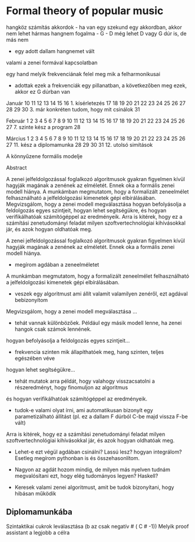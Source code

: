 # Formal theory of popular music

hangköz számítás
akkordok - ha van egy szekund egy akkordban, akkor nem lehet hármas
hangnem fogalma - G - D még lehet D vagy G dúr is, de más nem
   - egy adott dallam hangnemet vált

valami a zenei formával kapcsolatban

egy hand melyik frekvenciának felel meg
mik a felharmonikusai

 - adottak ezek a frekvenciák egy pillanatban, a következőben meg ezek, akkor ez G dúrban van


 Január
 10  11  12  13  14  15  16   1. kísérletezés
 17  18  19  20  21  22  23
 24  25  26  27  28  29  30   3. már konkréten tudom, hogy mit csinálok
 31

 Február
      1   2   3   4   5   6
 7   8   9   10  11  12  13
 14  15  16  17  18  19  20
 21  22  23  24  25  26  27   7. szinte kész a program
 28


 Március
      1   2   3   4   5   6
 7   8   9   10  11  12  13
 14  15  16  17  18  19  20
 21  22  23  24  25  26  27   11. kész a diplomamunka
 28  29  30  31               12. utolsó simítások

 A könnyűzene formális modelje    

 Abstract

 A zenei jelfeldolgozással foglalkozó algoritmusok gyakran figyelmen kívül hagyják magának a zenének az elméletét. Ennek oka a formális zenei modell hiánya. A munkámban megmutatom, hogy a formalizált zeneelmélet felhasználható a jelfeldolgozási kimenetek gépi elbírálásában. Megvizsgálom, hogy a zenei modell megválasztása hogyan befolyásolja a feldolgozás egyes szintjeit, hogyan lehet segítségükre, és hogyan verifikálhatóak számítógéppel az eredményeik. Arra is kitérek, hogy ez a számítási zenetudományi feladat milyen szoftvertechnológiai kihívásokkal jár, és azok hogyan oldhatóak meg.


 A zenei jelfeldolgozással foglalkozó algoritmusok gyakran figyelmen kívül hagyják magának a zenének az elméletét. Ennek oka a formális zenei modell hiánya.
  - megírom agdában a zeneelméletet   

 A munkámban megmutatom, hogy a formalizált zeneelmélet felhasználható a jelfeldolgozási kimenetek gépi elbírálásában.
  - veszek egy algoritmust ami állít valamit valamilyen zenéről, ezt agdával bebizonyítom   

 Megvizsgálom, hogy a zenei modell megválasztása ...
  - tehát vannak különbözőek. Például egy másik modell lenne, ha zenei hangok csak számok lennének.   

 hogyan befolyásolja a feldolgozás egyes szintjeit...
  - frekvencia szinten mik állapíthatóek meg, hang szinten, teljes egészében véve   

 hogyan lehet segítségükre...
  - tehát mutatok arra példát, hogy valahogy visszacsatolni a részeredményt, hogy finomuljon az algoritmus   

 és hogyan verifikálhatóak számítógéppel az eredményeik.
  - tudok-e valami olyat írni, ami automatikusan bizonyít egy parametizálható állítást (pl. ez a dallam F dúrból C-be majd vissza F-be vált)   

 Arra is kitérek, hogy ez a számítási zenetudományi feladat milyen szoftvertechnológiai kihívásokkal jár, és azok hogyan oldhatóak meg.
  - Lehet-e ezt végül agdában csinálni? Lassú lesz? hogyan integrálom? Esetleg megírom pythonban is és összehasonlítom.   


  - Nagyon az agdát hozom mindig, de milyen más nyelven tudnám megvalósítani ezt, hogy elég tudományos legyen? Haskell?

  - Keresek valami zenei algoritmust, amit be tudok bizonyítani, hogy hibásan működik

## Diplomamunkába

Szintaktikai cukrok leválasztása (b az csak negatív # ( C # -1))
Melyik proof assistant a legjobb a célra
